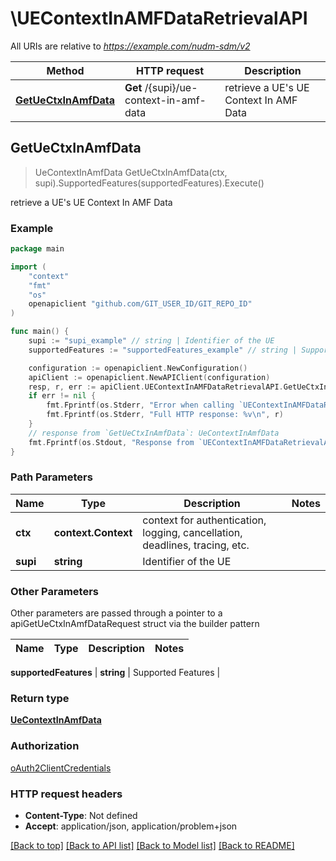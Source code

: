 # \UEContextInAMFDataRetrievalAPI

All URIs are relative to *https://example.com/nudm-sdm/v2*

Method | HTTP request | Description
------------- | ------------- | -------------
[**GetUeCtxInAmfData**](UEContextInAMFDataRetrievalAPI.md#GetUeCtxInAmfData) | **Get** /{supi}/ue-context-in-amf-data | retrieve a UE&#39;s UE Context In AMF Data



## GetUeCtxInAmfData

> UeContextInAmfData GetUeCtxInAmfData(ctx, supi).SupportedFeatures(supportedFeatures).Execute()

retrieve a UE's UE Context In AMF Data

### Example

```go
package main

import (
	"context"
	"fmt"
	"os"
	openapiclient "github.com/GIT_USER_ID/GIT_REPO_ID"
)

func main() {
	supi := "supi_example" // string | Identifier of the UE
	supportedFeatures := "supportedFeatures_example" // string | Supported Features (optional)

	configuration := openapiclient.NewConfiguration()
	apiClient := openapiclient.NewAPIClient(configuration)
	resp, r, err := apiClient.UEContextInAMFDataRetrievalAPI.GetUeCtxInAmfData(context.Background(), supi).SupportedFeatures(supportedFeatures).Execute()
	if err != nil {
		fmt.Fprintf(os.Stderr, "Error when calling `UEContextInAMFDataRetrievalAPI.GetUeCtxInAmfData``: %v\n", err)
		fmt.Fprintf(os.Stderr, "Full HTTP response: %v\n", r)
	}
	// response from `GetUeCtxInAmfData`: UeContextInAmfData
	fmt.Fprintf(os.Stdout, "Response from `UEContextInAMFDataRetrievalAPI.GetUeCtxInAmfData`: %v\n", resp)
}
```

### Path Parameters


Name | Type | Description  | Notes
------------- | ------------- | ------------- | -------------
**ctx** | **context.Context** | context for authentication, logging, cancellation, deadlines, tracing, etc.
**supi** | **string** | Identifier of the UE | 

### Other Parameters

Other parameters are passed through a pointer to a apiGetUeCtxInAmfDataRequest struct via the builder pattern


Name | Type | Description  | Notes
------------- | ------------- | ------------- | -------------

 **supportedFeatures** | **string** | Supported Features | 

### Return type

[**UeContextInAmfData**](UeContextInAmfData.md)

### Authorization

[oAuth2ClientCredentials](../README.md#oAuth2ClientCredentials)

### HTTP request headers

- **Content-Type**: Not defined
- **Accept**: application/json, application/problem+json

[[Back to top]](#) [[Back to API list]](../README.md#documentation-for-api-endpoints)
[[Back to Model list]](../README.md#documentation-for-models)
[[Back to README]](../README.md)

